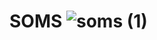 # SOMS ![soms (1)](https://user-images.githubusercontent.com/120467991/220276310-68a7cbc4-e53a-4188-86c3-01b6f6aec37f.png)



